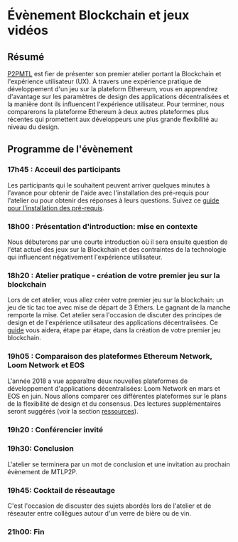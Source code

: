 # Évènement Blockchain et jeux vidéos

## Résumé

[P2PMTL](https://www.facebook.com/mtlp2p) est fier de présenter son premier atelier portant la Blockchain et l'expérience utilisateur (UX). À travers une expérience pratique de développement d'un jeu sur la plateform Ethereum, vous en apprendrez d'avantage sur les paramètres de design des applications décentralisées et la manière dont ils influencent l'expérience utilisateur. Pour terminer, nous comparerons la plateforme Ethereum à deux autres plateformes plus récentes qui promettent aux développeurs une plus grande flexibilité au niveau du design.

## Programme de l'évènement

### **17h45** : Acceuil des participants 

Les participants qui le souhaitent peuvent arriver quelques minutes à l'avance pour obtenir de l'aide avec l'installation des pré-requis pour l'atelier ou pour obtenir des réponses à leurs questions. Suivez ce [guide  pour l'installation des pré-requis](docs/installation.md).

### **18h00** : Présentation d'introduction: mise en contexte

Nous débuterons par une courte introduction où il sera ensuite question de l'état actuel des jeux sur la Blockchain et des contraintes de la technologie qui influencent négativement l'expérience utilisateur.

### **18h20** : Atelier pratique - création de votre premier jeu sur la blockchain

Lors de cet atelier, vous allez créer votre premier jeu sur la blockchain: un jeu de tic tac toe avec mise de départ de 3 Ethers. Le gagnant de la manche remporte la mise. Cet atelier sera l'occasion de discuter des principes de design et de l'expérience utilisateur des applications décentralisées. Ce [guide](docs/tutorail.md) vous aidera, étape par étape, dans la création de votre premier jeu blockchain.

### **19h05** : Comparaison des plateformes Ethereum Network, Loom Network et EOS

L'année 2018 a vue apparaître deux nouvelles plateformes de développement d'applications décentralisées: Loom Network en mars et EOS en juin. Nous allons comparer ces différentes plateformes sur le plans de la flexibilité de design et du consensus. Des lectures supplémentaires seront suggérés (voir la section [ressources](docs/ressources.md)).

### **19h20** : Conférencier invité

### **19h30**: Conclusion

L'atelier se terminera par un mot de conclusion et une invitation au prochain évènement de MTLP2P. 

### **19h45**: Cocktail de réseautage

C'est l'occasion de discuster des sujets abordés lors de l'atelier et de réseauter entre collègues autour d'un verre de bière ou de vin.

### **21h00**: Fin
